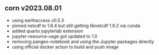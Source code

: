 ## corn v2023.08.01

* using earthaccess v0.5.3
* pinned netcdf to 1.6.4 but still getting libnetcdf 1.9.2 via conda
* added quarto jupyterlab extension
* jupyter-resource-uage got updated to 1.0
* removing pangeo-notebook and using the Jupyter packages directly
* using official docker action to build and push image

